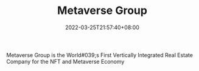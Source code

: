 ﻿---
weight: 
title: "Metaverse Group"
description: "Metaverse Group is the World#039;s First Vertically Integrated Real Estate Company for the NFT and Metaverse Economy"
date: 2022-03-25T21:57:40+08:00
lastmod: 2022-03-25T16:45:40+08:00
draft: false
authors: ["Metabd"]
featuredImage: "467.jpg"
link: "https://metaversegroup.com/"
tags: ["Metaverse Group","元宇宙地产"]
categories: ["navigation"]
navigation: ["元宇宙地产"]
lightgallery: true
toc: true
pinned: false
recommend: false
recommend1: false
---
Metaverse Group is the World#039;s First Vertically Integrated Real Estate Company for the NFT and Metaverse Economy
